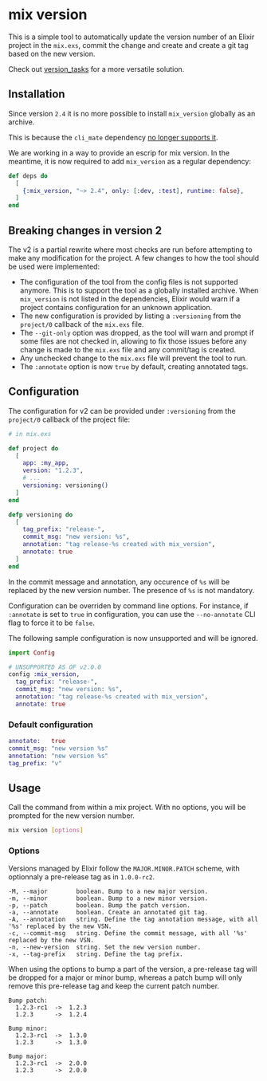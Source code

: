 # mix version



This is a simple tool to automatically update the version number of an Elixir
project in the `mix.exs`, commit the change and create and create a git tag
based on the new version.

Check out [version_tasks](https://hex.pm/packages/version_tasks) for a more
versatile solution.


## Installation

Since version `2.4` it is no more possible to install `mix_version` globally as
an archive.

This is because the `cli_mate` dependency [no longer supports
it]((https://github.com/lud/cli_mate?tab=readme-ov-file#migration-to-version-070)).

We are working in a way to provide an escrip for mix version. In the meantime,
it is now required to add `mix_version` as a regular dependency:

```elixir
def deps do
  [
    {:mix_version, "~> 2.4", only: [:dev, :test], runtime: false},
  ]
end
```


## Breaking changes in version 2


The v2 is a partial rewrite where most checks are run before attempting to make
any modification for the project. A few changes to how the tool should be used
were implemented:

* The configuration of the tool from the config files is not supported anymore.
  This is to support the tool as a globally installed archive. When
  `mix_version` is not listed in the dependencies, Elixir would warn if a
  project contains configuration for an unknown application.
* The new configuration is provided by listing a `:versioning` from the
  `project/0` callback of the `mix.exs` file.
* The `--git-only` option was dropped, as the tool will warn and prompt if some
  files are not checked in, allowing to fix those issues before any change is
  made to the `mix.exs` file and any commit/tag is created.
* Any unchecked change to the `mix.exs` file will prevent the tool to run.
* The `:annotate` option is now `true` by default, creating annotated tags.


<!-- doc-start -->

## Configuration


The configuration for v2 can be provided under `:versioning` from the
`project/0` callback of the project file:

```elixir
# in mix.exs

def project do
  [
    app: :my_app,
    version: "1.2.3",
    # ...
    versioning: versioning()
  ]
end

defp versioning do
  [
    tag_prefix: "release-",
    commit_msg: "new version: %s",
    annotation: "tag release-%s created with mix_version",
    annotate: true
  ]
end
```

In the commit message and annotation, any occurence of `%s` will be replaced by
the new version number. The presence of `%s` is not mandatory.

Configuration can be overriden by command line options. For instance, if
`:annotate` is set to `true` in configuration, you can use the `--no-annotate`
CLI flag to force it to be `false`.


The following sample configuration is now unsupported and will be ignored.

```elixir
import Config

# UNSUPPORTED AS OF v2.0.0
config :mix_version,
  tag_prefix: "release-",
  commit_msg: "new version: %s",
  annotation: "tag release-%s created with mix_version",
  annotate: true
```


### Default configuration

```elixir
annotate:   true
commit_msg: "new version %s"
annotation: "new version %s"
tag_prefix: "v"
```


## Usage

Call the command from within a mix project. With no options, you will be
prompted for the new version number.

```bash
mix version [options]
```


### Options

Versions managed by Elixir follow the `MAJOR.MINOR.PATCH` scheme, with
optionnaly a pre-release tag as in `1.0.0-rc2`.

```text
-M, --major        boolean. Bump to a new major version.
-m, --minor        boolean. Bump to a new minor version.
-p, --patch        boolean. Bump the patch version.
-a, --annotate     boolean. Create an annotated git tag.
-A, --annotation   string. Define the tag annotation message, with all '%s' replaced by the new VSN.
-c, --commit-msg   string. Define the commit message, with all '%s' replaced by the new VSN.
-n, --new-version  string. Set the new version number.
-x, --tag-prefix   string. Define the tag prefix.

```

When using the options to bump a part of the version, a pre-release tag will be
dropped for a major or minor bump, whereas a patch bump will only remove this
pre-release tag and keep the current patch number.

```text
Bump patch:
  1.2.3-rc1  ->  1.2.3
  1.2.3      ->  1.2.4

Bump minor:
  1.2.3-rc1  ->  1.3.0
  1.2.3      ->  1.3.0

Bump major:
  1.2.3-rc1  ->  2.0.0
  1.2.3      ->  2.0.0
```

<!-- doc-end -->
